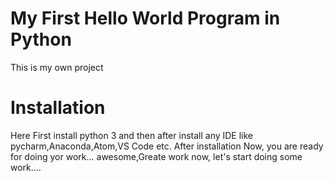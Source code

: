 # My First Hello World Program in Python
  This is my own project
  
# Installation

 Here First install python 3 and then after install any IDE like pycharm,Anaconda,Atom,VS Code etc.
 After installation Now, you are ready for doing yor work...
 awesome,Greate work now, let's start doing some work....







 


  
